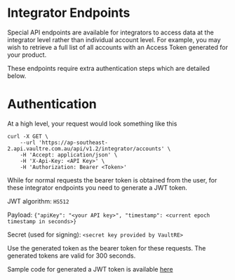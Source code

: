 Integrator Endpoints
==================

Special API endpoints are available for integrators to access data at the integrator level rather than individual account level. For example, you may wish to retrieve a full list of all accounts with an Access Token generated for your product.

These endpoints require extra authentication steps which are detailed below.

Authentication
==================

At a high level, your request would look something like this

```
curl -X GET \
    --url 'https://ap-southeast-2.api.vaultre.com.au/api/v1.2/integrator/accounts' \
    -H 'Accept: application/json' \
    -H 'X-Api-Key: <API Key>' \
    -H 'Authorization: Bearer <Token>'
```

While for normal requests the bearer token is obtained from the user, for these integrator endpoints you need to generate a JWT token.

JWT algorithm: `HS512`

Payload: `{"apiKey": "<your API key>", "timestamp": <current epoch timestamp in seconds>}`

Secret (used for signing): `<secret key provided by VaultRE>`

Use the generated token as the bearer token for these requests. The generated tokens are valid for 300 seconds.

Sample code for generated a JWT token is available [here](python/create_jwt.py)
